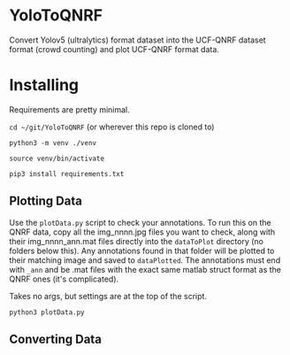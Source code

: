 # YoloToQNRF
Convert Yolov5 (ultralytics) format dataset into the UCF-QNRF dataset format (crowd counting) and plot UCF-QNRF format data.

# Installing
Requirements are pretty minimal. 

`cd ~/git/YoloToQNRF` (or wherever this repo is cloned to)

`python3 -m venv ./venv`

`source venv/bin/activate`

`pip3 install requirements.txt`

## Plotting Data
Use the `plotData.py` script to check your annotations. To run this on the QNRF data, copy all the img_nnnn.jpg files you want to check, along with their img_nnnn_ann.mat files directly into the `dataToPlot` directory (no folders below this). Any annotations found in that folder will be plotted to their matching image and saved to `dataPlotted`. The annotations must end with `_ann` and be .mat files with the exact same matlab struct format as the QNRF ones (it's complicated). 

Takes no args, but settings are at the top of the script.

`python3 plotData.py`

## Converting Data

